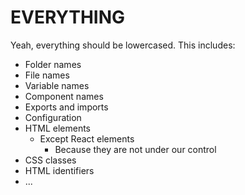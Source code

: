 # EVERYTHING

Yeah, everything should be lowercased. This includes:
- Folder names
- File names
- Variable names
- Component names
- Exports and imports
- Configuration
- HTML elements
    - Except React elements
        - Because they are not under our control
- CSS classes
- HTML identifiers
- ...